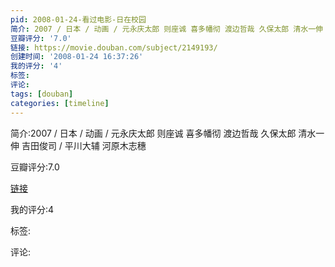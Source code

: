 ```yaml
---
pid: 2008-01-24-看过电影-日在校园
简介: 2007 / 日本 / 动画 / 元永庆太郎 则座诚 喜多幡彻 渡边哲哉 久保太郎 清水一伸 吉田俊司 / 平川大辅 河原木志穗
豆瓣评分: '7.0'
链接: https://movie.douban.com/subject/2149193/
创建时间: '2008-01-24 16:37:26'
我的评分: '4'
标签:
评论:
tags: [douban]
categories: [timeline]
---
```

简介:2007 / 日本 / 动画 / 元永庆太郎 则座诚 喜多幡彻 渡边哲哉 久保太郎 清水一伸 吉田俊司 / 平川大辅 河原木志穗

豆瓣评分:7.0

[链接](https://movie.douban.com/subject/2149193/)

我的评分:4

标签:

评论:

